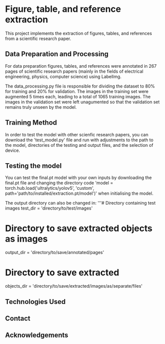# Figure, table, and reference extraction 
This project implements the extraction of figures, tables, and references from a scientific research paper. 

## Data Preparation and Processing 
For data preparation figures, tables, and references were annotated in 267 pages of scientific research papers (mainly in the fields of electrical engineering, physics, computer science) using LabelImg. 

The data_processing.py file is responsible for dividing the dataset to 80% for training and 20% for validation. 
The images in the training set were augmented 5 times each, leading to a total of 1065 training images. The images in the validation set were left unagumented so that the validation set remains truly unseen by the model. 

## Training Method  
In order to test the model with other scienfic research papers, you can download the 'test_model.py' file and run with adjustments to the path to the model, directories of the testing and output files, and the selection of device. 

## Testing the model 
You can test the final.pt model with your own inputs by downloading the final.pt file and changing the directory code 'model = torch.hub.load('ultralytics/yolov5', 'custom', path='path/to/installed/extraction.pt/model')' when initialising the model. 

The output directory can also be changed in: 
'''# Directory containing test images
test_dir = 'directory/to/test/images'
# Directory to save extracted objects as images
output_dir = 'directory/to/save/annotated/pages'
# Directory to save extracted 
objects_dir = 'directory/to/save/extracted/images/as/separate/files'


## Technologies Used

## Contact

## Acknowledgements 